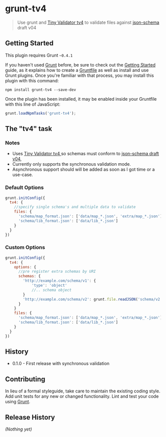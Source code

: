 # grunt-tv4

> Use grunt and [Tiny Validator tv4](https://github.com/geraintluff/tv4) to validate files against [json-schema](http://json-schema.org/) draft v04

## Getting Started
This plugin requires Grunt `~0.4.1`

If you haven't used [Grunt](http://gruntjs.com/) before, be sure to check out the [Getting Started](http://gruntjs.com/getting-started) guide, as it explains how to create a [Gruntfile](http://gruntjs.com/sample-gruntfile) as well as install and use Grunt plugins. Once you're familiar with that process, you may install this plugin with this command:

```shell
npm install grunt-tv4 --save-dev
```

Once the plugin has been installed, it may be enabled inside your Gruntfile with this line of JavaScript:

```js
grunt.loadNpmTasks('grunt-tv4');
```

## The "tv4" task

### Notes

* Uses [Tiny Validator tv4 ](https://github.com/geraintluff/tv4) so schemas must conform to [json-schema draft v04](http://json-schema.org/documentation.html),
* Currently only supports the synchronous validation mode.
* Asynchronous support should will be added as soon as I got time or a use-case.

### Default Options

```js
grunt.initConfig({
  tv4: {
    //specify single schema's and multiple data to validate
    files: {
      'schema/map_format.json': ['data/map_*.json', 'extra/map_*.json'],
      'schema/lib_format.json': ['data/lib_*.json']
    }
  }
})
```

### Custom Options

```js
grunt.initConfig({
  tv4: {
    options: {
      //pre register extra schemas by URI
      schemas: {
        'http://example.com/schema/v1': {
            'type': 'object'
            //.. schema object
        }
        'http://example.com/schema/v2': grunt.file.readJSON('schema/v2.json')
      }
    }
    files: {
      'schema/map_format.json': ['data/map_*.json', 'extra/map_*.json'],
      'schema/lib_format.json': ['data/lib_*.json']
    }
  }
})
```

## History

* 0.1.0 - First release with synchronous validation


## Contributing
In lieu of a formal styleguide, take care to maintain the existing coding style. Add unit tests for any new or changed functionality. Lint and test your code using [Grunt](http://gruntjs.com/).

## Release History
_(Nothing yet)_
